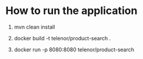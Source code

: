 # How to run the application
1. mvn clean install

2. docker build -t telenor/product-search .

3. docker run -p 8080:8080 telenor/product-search
